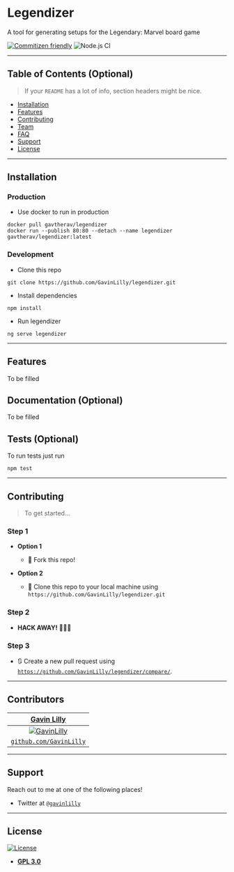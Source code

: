 # Legendizer

A tool for generating setups for the Legendary: Marvel board game

[![Commitizen friendly](https://img.shields.io/badge/commitizen-friendly-brightgreen.svg)](http://commitizen.github.io/cz-cli/) ![Node.js CI](https://github.com/GavinLilly/legendizer/workflows/Node.js%20CI/badge.svg)

---

## Table of Contents (Optional)

> If your `README` has a lot of info, section headers might be nice.

- [Installation](#installation)
- [Features](#features)
- [Contributing](#contributing)
- [Team](#team)
- [FAQ](#faq)
- [Support](#support)
- [License](#license)

---

## Installation

### Production

- Use docker to run in production

```shell
docker pull gavtherav/legendizer
docker run --publish 80:80 --detach --name legendizer gavtherav/legendizer:latest
```

### Development

- Clone this repo

```shell
git clone https://github.com/GavinLilly/legendizer.git
```

- Install dependencies

```shell
npm install
```

- Run legendizer

```shell
ng serve legendizer
```

---

## Features

To be filled

## Documentation (Optional)

To be filled

## Tests (Optional)

To run tests just run

```shell
npm test
```

---

## Contributing

> To get started...

### Step 1

- **Option 1**
    - 🍴 Fork this repo!

- **Option 2**
    - 👯 Clone this repo to your local machine using `https://github.com/GavinLilly/legendizer.git`

### Step 2

- **HACK AWAY!** 🔨🔨🔨

### Step 3

- 🔃 Create a new pull request using <a href="https://github.com/GavinLilly/legendizer/compare/" target="_blank">`https://github.com/GavinLilly/legendizer/compare/`</a>.

---

## Contributors

| <a href="https://github.com/GavinLilly" target="_blank">**Gavin Lilly**</a> |
| :---: |
| [![GavinLilly](https://avatars2.githubusercontent.com/u/29777802?s=460&v=4&s=200)](https://github.com/GavinLilly)    |
| <a href="https://github.com/GavinLilly" target="_blank">`github.com/GavinLilly`</a> |

---

## Support

Reach out to me at one of the following places!

- Twitter at <a href="http://twitter.com/GavinLilly" target="_blank">`@gavinlilly`</a>

---

## License

[![License](https://img.shields.io/github/license/gavinlilly/legendizer)](https://opensource.org/licenses/GPL-3.0)

- **[GPL 3.0](https://opensource.org/licenses/GPL-3.0)**